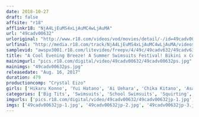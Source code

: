 ```yaml
---
date: 2018-10-27
draft: false
affsite: "r18"
afflinkr18: "NjA4LjEuMS4xLjAuMC4wLjAuMA"
url: "49cadv00632"
urloriginal: "http://www.r18.com/videos/vod/movies/detail/-/id=49cadv00632"
urlfinal: "http://media.r18.com/track/NjA4LjEuMS4xLjAuMC4wLjAuMA/videos/vod/movies/detail/-/id=49cadv00632"
samplevid: "awspv3001.r18.com/litevideo/freepv/4/49c/49cadv632/49cadv632_dmb_w.mp4"
title: "A Cool Evening Breeze! A Summer Swimsuits Festival! Bikini x Competitive Swimsuit x School Swimsuit 8 Hours/30 Girls!!"
mainimgurl: "pics.r18.com/digital/video/49cadv00632/49cadv00632ps.jpg"
mainimgs: "49cadv00632ps.jpg"
releasedate: "Aug. 16, 2017"
duration: 479
productioncomp: "Crystal Eizo"
girls: ['Hikaru Konno', 'Yui Hatano', 'Ai Uehara', 'Chika Kitano', 'Asahi Mizuno', 'Riku Minato', 'Yuri Oshikawa', 'Maya Kawamura', 'Mai Takizawa', 'Satomi Nagase']
categories: ['Big Tits', 'Swimsuits', 'School Swimsuits', 'Squirting', 'Compilation', 'Over 4 Hours', 'Hi-Def']
imgurls: ['pics.r18.com/digital/video/49cadv00632/49cadv00632jp-1.jpg', 'pics.r18.com/digital/video/49cadv00632/49cadv00632jp-2.jpg', 'pics.r18.com/digital/video/49cadv00632/49cadv00632jp-3.jpg', 'pics.r18.com/digital/video/49cadv00632/49cadv00632jp-4.jpg', 'pics.r18.com/digital/video/49cadv00632/49cadv00632jp-5.jpg', 'pics.r18.com/digital/video/49cadv00632/49cadv00632jp-6.jpg', 'pics.r18.com/digital/video/49cadv00632/49cadv00632jp-7.jpg', 'pics.r18.com/digital/video/49cadv00632/49cadv00632jp-8.jpg', 'pics.r18.com/digital/video/49cadv00632/49cadv00632jp-9.jpg', 'pics.r18.com/digital/video/49cadv00632/49cadv00632jp-10.jpg', 'pics.r18.com/digital/video/49cadv00632/49cadv00632jp-11.jpg', 'pics.r18.com/digital/video/49cadv00632/49cadv00632jp-12.jpg', 'pics.r18.com/digital/video/49cadv00632/49cadv00632jp-13.jpg', 'pics.r18.com/digital/video/49cadv00632/49cadv00632jp-14.jpg', 'pics.r18.com/digital/video/49cadv00632/49cadv00632jp-15.jpg', 'pics.r18.com/digital/video/49cadv00632/49cadv00632jp-16.jpg', 'pics.r18.com/digital/video/49cadv00632/49cadv00632jp-17.jpg', 'pics.r18.com/digital/video/49cadv00632/49cadv00632jp-18.jpg', 'pics.r18.com/digital/video/49cadv00632/49cadv00632jp-19.jpg', 'pics.r18.com/digital/video/49cadv00632/49cadv00632jp-20.jpg']
imgs: ['49cadv00632jp-1.jpg', '49cadv00632jp-2.jpg', '49cadv00632jp-3.jpg', '49cadv00632jp-4.jpg', '49cadv00632jp-5.jpg', '49cadv00632jp-6.jpg', '49cadv00632jp-7.jpg', '49cadv00632jp-8.jpg', '49cadv00632jp-9.jpg', '49cadv00632jp-10.jpg', '49cadv00632jp-11.jpg', '49cadv00632jp-12.jpg', '49cadv00632jp-13.jpg', '49cadv00632jp-14.jpg', '49cadv00632jp-15.jpg', '49cadv00632jp-16.jpg', '49cadv00632jp-17.jpg', '49cadv00632jp-18.jpg', '49cadv00632jp-19.jpg', '49cadv00632jp-20.jpg']
---
```

